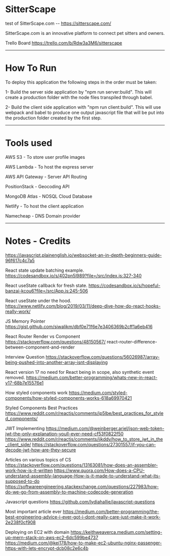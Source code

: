 # SitterScape
test
of SitterScape.com -- https://sitterscape.com/

SitterScape.com is an innovative platform to connect pet sitters and owners.

Trello Board https://trello.com/b/Rdw3a3M6/sitterscape

---

# How To Run

To deploy this application the following steps in the order must be taken:

1- Build the server side application by "npm run server:build". This will create a production folder with the node files transpiled through babel.

2- Build the client side application with "npm run client:build". This will use webpack and babel to produce one output javascript file that will be put into the production folder created by the first step.

---

# Tools used

AWS S3 - To store user profile images

AWS Lambda - To host the express server

AWS API Gateway - Server API Routing

PositionStack - Geocoding API

MongoDB Atlas - NOSQL Cloud Database

Netlify - To host the client application

Namecheap - DNS Domain provider

---

# Notes - Credits

https://javascript.plainenglish.io/websocket-an-in-depth-beginners-guide-96f617c4c7a5

React state update batching example.
https://codesandbox.io/s/402pn5l989?file=/src/index.js:327-340

React useState callback for fresh state.
https://codesandbox.io/s/hopeful-banzai-kcou6?file=/src/App.js:245-506

React useState under the hood.
https://www.netlify.com/blog/2019/03/11/deep-dive-how-do-react-hooks-really-work/

JS Memory Pointer
https://gist.github.com/siwalikm/dbf0e71f6e7e3406369b2cff1a6eb416

React Router Render vs Component
https://stackoverflow.com/questions/48150567/ react-router-difference-between-component-and-render

Interview Question
https://stackoverflow.com/questions/56026987/array-being-pushed-into-another-array-isnt-displaying

React version 17 no need for React being in scope, also synthetic event removed.
https://medium.com/better-programming/whats-new-in-react-v17-68b7e15576e1

How styled components work
https://medium.com/styled-components/how-styled-components-works-618a69970421

Styled Components Best Practices
https://www.reddit.com/r/reactjs/comments/jp5lbe/best_practices_for_styled_components/

JWT Implementing
https://medium.com/@weinberger.ariel/json-web-token-jwt-the-only-explanation-youll-ever-need-cf53f0822f50
https://www.reddit.com/r/reactjs/comments/jjkddv/how_to_store_jwt_in_the_client_side/
https://stackoverflow.com/questions/27301557/if-you-can-decode-jwt-how-are-they-secure

Articles on various topics of CS
https://stackoverflow.com/questions/13163081/how-does-an-assembler-work-how-is-it-written
https://www.quora.com/How-does-a-CPU-understand-assembly-language-How-is-it-made-to-understand-what-its-supposed-to-do
https://softwareengineering.stackexchange.com/questions/227983/how-do-we-go-from-assembly-to-machine-codecode-generation

Javascript questions
https://github.com/lydiahallie/javascript-questions

Most important article ever
https://medium.com/better-programming/the-best-engineering-advice-i-ever-got-i-dont-really-care-just-make-it-work-2e238f0cf908

Deploying on EC2 with domain
https://keithweaverca.medium.com/setting-up-mern-stack-on-aws-ec2-6dc599be4737
https://medium.com/@kei178/how-to-make-ec2-ubuntu-nginx-passenger-https-with-lets-encrypt-dcb08c2e6c4b
